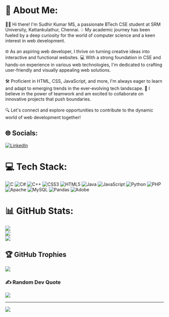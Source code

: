# 💫 About Me:
👨‍🎓 Hi there! I'm Sudhir Kumar MS, a passionate BTech CSE student at SRM University, Kattankulathur, Chennai. 💡 My academic journey has been fueled by a deep curiosity for the world of computer science and a keen interest in web development.<br><br>🌐 As an aspiring web developer, I thrive on turning creative ideas into interactive and functional websites. 💻 With a strong foundation in CSE and hands-on experience in various web technologies, I'm dedicated to crafting user-friendly and visually appealing web solutions.<br><br>🛠️ Proficient in HTML, CSS, JavaScript, and more, I'm always eager to learn and adapt to emerging trends in the ever-evolving tech landscape. 🚀 I believe in the power of teamwork and am excited to collaborate on innovative projects that push boundaries.<br><br>🔍 Let's connect and explore opportunities to contribute to the dynamic world of web development together!


## 🌐 Socials:
[![LinkedIn](https://img.shields.io/badge/LinkedIn-%230077B5.svg?logo=linkedin&logoColor=white)](https://linkedin.com/in/sudhir-kumar-senthil-kumar-b54859279) 

# 💻 Tech Stack:
![C](https://img.shields.io/badge/c-%2300599C.svg?style=for-the-badge&logo=c&logoColor=white) ![C#](https://img.shields.io/badge/c%23-%23239120.svg?style=for-the-badge&logo=c-sharp&logoColor=white) ![C++](https://img.shields.io/badge/c++-%2300599C.svg?style=for-the-badge&logo=c%2B%2B&logoColor=white) ![CSS3](https://img.shields.io/badge/css3-%231572B6.svg?style=for-the-badge&logo=css3&logoColor=white) ![HTML5](https://img.shields.io/badge/html5-%23E34F26.svg?style=for-the-badge&logo=html5&logoColor=white) ![Java](https://img.shields.io/badge/java-%23ED8B00.svg?style=for-the-badge&logo=openjdk&logoColor=white) ![JavaScript](https://img.shields.io/badge/javascript-%23323330.svg?style=for-the-badge&logo=javascript&logoColor=%23F7DF1E) ![Python](https://img.shields.io/badge/python-3670A0?style=for-the-badge&logo=python&logoColor=ffdd54) ![PHP](https://img.shields.io/badge/php-%23777BB4.svg?style=for-the-badge&logo=php&logoColor=white) ![Apache](https://img.shields.io/badge/apache-%23D42029.svg?style=for-the-badge&logo=apache&logoColor=white) ![MySQL](https://img.shields.io/badge/mysql-%2300000f.svg?style=for-the-badge&logo=mysql&logoColor=white) ![Pandas](https://img.shields.io/badge/pandas-%23150458.svg?style=for-the-badge&logo=pandas&logoColor=white) ![Adobe](https://img.shields.io/badge/adobe-%23FF0000.svg?style=for-the-badge&logo=adobe&logoColor=white)
# 📊 GitHub Stats:
![](https://github-readme-stats.vercel.app/api?username=Sudhirkumarms&theme=dark&hide_border=false&include_all_commits=false&count_private=false)<br/>
![](https://github-readme-streak-stats.herokuapp.com/?user=Sudhirkumarms&theme=dark&hide_border=false)<br/>
![](https://github-readme-stats.vercel.app/api/top-langs/?username=Sudhirkumarms&theme=dark&hide_border=false&include_all_commits=false&count_private=false&layout=compact)

## 🏆 GitHub Trophies
![](https://github-profile-trophy.vercel.app/?username=Sudhirkumarms&theme=radical&no-frame=false&no-bg=true&margin-w=4)

### ✍️ Random Dev Quote
![](https://quotes-github-readme.vercel.app/api?type=horizontal&theme=radical)

---
[![](https://visitcount.itsvg.in/api?id=Sudhirkumarms&icon=0&color=0)](https://visitcount.itsvg.in)

<!-- Proudly created with GPRM ( https://gprm.itsvg.in ) -->
